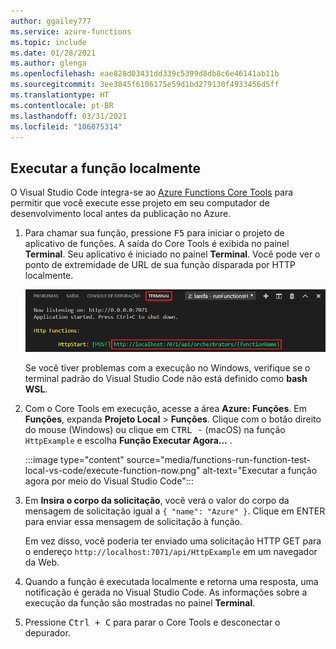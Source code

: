 ```yaml
---
author: ggailey777
ms.service: azure-functions
ms.topic: include
ms.date: 01/28/2021
ms.author: glenga
ms.openlocfilehash: eae828d03431dd339c5399d8db8c6e46141ab11b
ms.sourcegitcommit: 3ee3045f6106175e59d1bd279130f4933456d5ff
ms.translationtype: HT
ms.contentlocale: pt-BR
ms.lasthandoff: 03/31/2021
ms.locfileid: "106075314"
---
```

## <a name="run-the-function-locally"></a>Executar a função localmente

O Visual Studio Code integra-se ao [Azure Functions Core Tools](../articles/azure-functions/functions-run-local.md) para permitir que você execute esse projeto em seu computador de desenvolvimento local antes da publicação no Azure.

1. Para chamar sua função, pressione <kbd>F5</kbd> para iniciar o projeto de aplicativo de funções. A saída do Core Tools é exibida no painel **Terminal**. Seu aplicativo é iniciado no painel **Terminal**. Você pode ver o ponto de extremidade de URL de sua função disparada por HTTP localmente.

    ![Saída do VS Code de função local](./media/functions-run-function-test-local-vs-code/functions-vscode-f5.png)

    Se você tiver problemas com a execução no Windows, verifique se o terminal padrão do Visual Studio Code não está definido como **bash WSL**.

1. Com o Core Tools em execução, acesse a área **Azure: Funções**. Em **Funções**, expanda **Projeto Local** > **Funções**. Clique com o botão direito do mouse (Windows) ou clique em <kbd>CTRL -</kbd> (macOS) na função `HttpExample` e escolha **Função Executar Agora...** .

    :::image type="content" source="media/functions-run-function-test-local-vs-code/execute-function-now.png" alt-text="Executar a função agora por meio do Visual Studio Code":::
    
1. Em **Insira o corpo da solicitação**, você verá o valor do corpo da mensagem de solicitação igual a `{ "name": "Azure" }`. Clique em ENTER para enviar essa mensagem de solicitação à função. 

   Em vez disso, você poderia ter enviado uma solicitação HTTP GET para o endereço `http://localhost:7071/api/HttpExample` em um navegador da Web.

1. Quando a função é executada localmente e retorna uma resposta, uma notificação é gerada no Visual Studio Code. As informações sobre a execução da função são mostradas no painel **Terminal**.

1. Pressione <kbd>Ctrl + C</kbd> para parar o Core Tools e desconectar o depurador.
